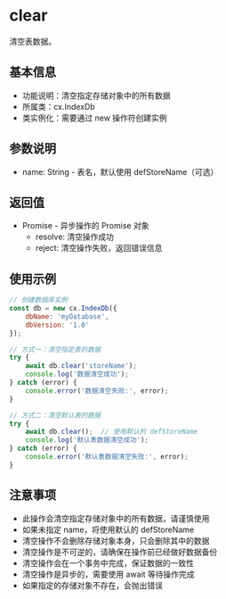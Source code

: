 # clear

清空表数据。

## 基本信息

- 功能说明：清空指定存储对象中的所有数据
- 所属类：cx.IndexDb
- 类实例化：需要通过 new 操作符创建实例

## 参数说明

- name: String - 表名，默认使用 defStoreName（可选）

## 返回值

- Promise - 异步操作的 Promise 对象
  - resolve: 清空操作成功
  - reject: 清空操作失败，返回错误信息

## 使用示例

```javascript
// 创建数据库实例
const db = new cx.IndexDb({
    dbName: 'myDatabase',
    dbVersion: '1.0'
});

// 方式一：清空指定表的数据
try {
    await db.clear('storeName');
    console.log('数据清空成功');
} catch (error) {
    console.error('数据清空失败:', error);
}

// 方式二：清空默认表的数据
try {
    await db.clear();  // 使用默认的 defStoreName
    console.log('默认表数据清空成功');
} catch (error) {
    console.error('默认表数据清空失败:', error);
}
```

## 注意事项

- 此操作会清空指定存储对象中的所有数据，请谨慎使用
- 如果未指定 name，将使用默认的 defStoreName
- 清空操作不会删除存储对象本身，只会删除其中的数据
- 清空操作是不可逆的，请确保在操作前已经做好数据备份
- 清空操作会在一个事务中完成，保证数据的一致性
- 清空操作是异步的，需要使用 await 等待操作完成
- 如果指定的存储对象不存在，会抛出错误